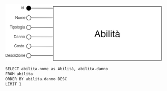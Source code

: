 ![Visualizzazione della Abilità col danno maggiore](/Immagini/Operazioni/o5.png)

```
SELECT abilita.nome as Abilità, abilita.danno
FROM abilita
ORDER BY abilita.danno DESC
LIMIT 1
```
